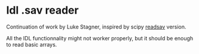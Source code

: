 # Idl .sav reader

Continuation of work by Luke Stagner, inspired by scipy [readsav](https://docs.scipy.org/doc/scipy/reference/generated/scipy.io.readsav.html) version.

All the IDL functionnality might not worker properly, but it should be enough to read basic arrays.
